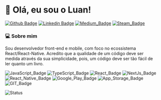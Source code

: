 # :wave: Olá, eu sou o Luan! 	

[![Github Badge](https://img.shields.io/badge/-Github-000?style=flat-square&logo=Github&logoColor=white&link=https://github.com/luanfv)](https://github.com/luanfv)
[![Linkedin Badge](https://img.shields.io/badge/-LinkedIn-blue?style=flat-square&logo=Linkedin&logoColor=white&link=https://www.linkedin.com/in/luanfv/)](https://www.linkedin.com/in/luanfv/)
[![Medium_Badge](https://img.shields.io/badge/Medium-12100E?style=flat-square&logo=medium&logoColor=white)](https://medium.com/@luanfv)
[![Steam_Badge](https://img.shields.io/badge/Steam-000000?style=flat-square&logo=steam&logoColor=white)](https://steamcommunity.com/id/xuletador)

### :computer: Sobre mim
Sou desenvolvedor front-end e mobile, com foco no ecossistema React/React-Native.
Acredito que a qualidade de um código deve ser medida através da sua simplicidade, pois, um código deve ser tão fácil de ler quanto um livro.


![JavaScript_Badge](https://img.shields.io/badge/JavaScript-323330?style=flat-square&logo=javascript&logoColor=F7DF1E)
![TypeScript_Badge](https://img.shields.io/badge/TypeScript-007ACC?style=flat-square&logo=typescript&logoColor=white)
![React_Badge](https://img.shields.io/badge/React-20232A?style=flat-square&logo=react&logoColor=61DAFB)
![NextJs_Badge](https://img.shields.io/badge/next.js-000000?style=flat-square&logo=nextdotjs&logoColor=white)
![React_Native_Badge](https://img.shields.io/badge/React_Native-20232A?style=flat-square&logo=react&logoColor=61DAFB)
![Google_Play_Badge](https://img.shields.io/badge/Google_Play-414141?style=flat-square&logo=google-play&logoColor=white)
![App_Storage_Badge](https://img.shields.io/badge/App_Store-0D96F6?style=flat-square&logo=app-store&logoColor=white)
![GIT_Badge](https://img.shields.io/badge/Git-F05032?style=flat-square&logo=git&logoColor=white)

![Status](https://github-readme-stats.vercel.app/api?username=luanfv&theme=blue-green)
